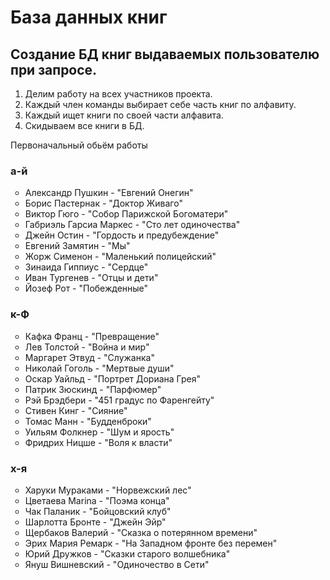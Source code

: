 <h1>База данных книг</h1>
<h2>Создание БД книг выдаваемых пользователю при запросе.</h2>
<ol>
<li>Делим работу на всех участников проекта.</li>

<li>Каждый член команды выбирает себе часть книг по алфавиту.</li>

<li>Каждый ищет книги по своей части алфавита.</li>

<li>Скидываем все книги в БД.</li>
</ol>







Первоначальный обьём работы
<h3>а-й</h3><ul type="circle">
<li>Александр Пушкин - "Евгений Онегин"</li>
<li>Борис Пастернак - "Доктор Живаго" </li>
<li>Виктор Гюго - "Собор Парижской Богоматери"  </li>
<li>Габриэль Гарсиа Маркес - "Сто лет одиночества" </li> 
<li>Джейн Остин - "Гордость и предубеждение" </li>
<li>Евгений Замятин - "Мы"  </li>
<li>Жорж Сименон - "Маленький полицейский"  </li>
<li>Зинаида Гиппиус - "Сердце"  </li>
<li>Иван Тургенев - "Отцы и дети"  </li>
<li>Йозеф Рот - "Побежденные"</li>
</ul>
<h3>к-Ф</h3><ul type="circle">
<li>Кафка Франц - "Превращение"  </li>
<li>Лев Толстой - "Война и мир"  </li>
<li>Маргарет Этвуд - "Служанка"  </li>
<li>Николай Гоголь - "Мертвые души"  </li>
<li>Оскар Уайльд - "Портрет Дориана Грея" </li> 
<li>Патрик Зюскинд - "Парфюмер"  </li>
<li>Рэй Брэдбери - "451 градус по Фаренгейту"  </li>
<li>Стивен Кинг - "Сияние"  </li>
<li>Томас Манн - "Будденброки"  </li>
<li>Уильям Фолкнер - "Шум и ярость"  </li>
<li>Фридрих Ницше - "Воля к власти"  </li>
</ul>
<h3>х-я</h3><ul type="circle">
<li>Харуки Мураками - "Норвежский лес"  </li>
<li>Цветаева Marina - "Поэма конца"  </li>
<li>Чак Паланик - "Бойцовский клуб"  </li>
<li>Шарлотта Бронте - "Джейн Эйр"  </li>
<li>Щербаков Валерий - "Сказка о потерянном времени"  </li>
<li>Эрих Мария Ремарк - "На Западном фронте без перемен"  </li>
<li>Юрий Дружков - "Сказки старого волшебника"  </li>
<li>Януш Вишневский - "Одиночество в Сети"  </li>
</ul>


